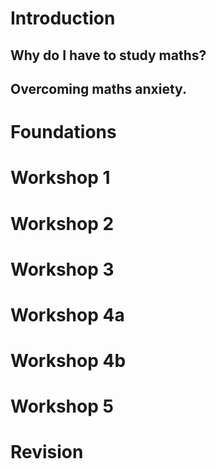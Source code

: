 <!-- toc -->

# Introduction

## Why do I have to study maths?

## Overcoming maths anxiety.

# Foundations

# Workshop 1
# Workshop 2
# Workshop 3
# Workshop 4a
# Workshop 4b
# Workshop 5

# Revision



